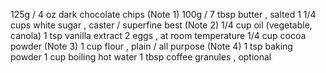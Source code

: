 125g / 4 oz dark chocolate chips (Note 1)
100g / 7 tbsp butter , salted
1 1/4 cups white sugar , caster / superfine best (Note 2)
1/4 cup oil (vegetable, canola)
1 tsp vanilla extract
2 eggs , at room temperature
1/4 cup cocoa powder (Note 3)
1 cup flour , plain / all purpose (Note 4)
1 tsp baking powder
1 cup boiling hot water
1 tbsp coffee granules , optional 